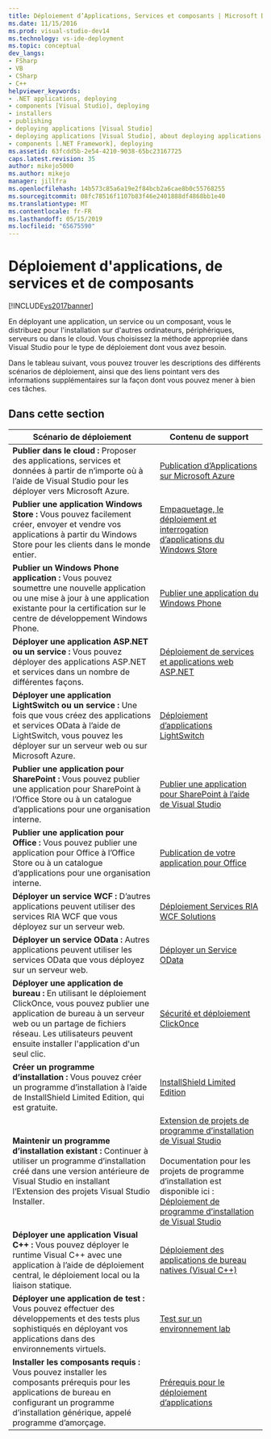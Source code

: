 ```yaml
---
title: Déploiement d’Applications, Services et composants | Microsoft Docs
ms.date: 11/15/2016
ms.prod: visual-studio-dev14
ms.technology: vs-ide-deployment
ms.topic: conceptual
dev_langs:
- FSharp
- VB
- CSharp
- C++
helpviewer_keywords:
- .NET applications, deploying
- components [Visual Studio], deploying
- installers
- publishing
- deploying applications [Visual Studio]
- deploying applications [Visual Studio], about deploying applications
- components [.NET Framework], deploying
ms.assetid: 63fcdd5b-2e54-4210-9038-65bc23167725
caps.latest.revision: 35
author: mikejo5000
ms.author: mikejo
manager: jillfra
ms.openlocfilehash: 14b573c85a6a19e2f84bcb2a6cae8b0c55768255
ms.sourcegitcommit: 08fc78516f1107b83f46e2401888df4868bb1e40
ms.translationtype: MT
ms.contentlocale: fr-FR
ms.lasthandoff: 05/15/2019
ms.locfileid: "65675590"
---
```

# <a name="deploying-applications-services-and-components"></a>Déploiement d'applications, de services et de composants
[!INCLUDE[vs2017banner](../includes/vs2017banner.md)]

En déployant une application, un service ou un composant, vous le distribuez pour l'installation sur d'autres ordinateurs, périphériques, serveurs ou dans le cloud. Vous choisissez la méthode appropriée dans Visual Studio pour le type de déploiement dont vous avez besoin.  
  
 Dans le tableau suivant, vous pouvez trouver les descriptions des différents scénarios de déploiement, ainsi que des liens pointant vers des informations supplémentaires sur la façon dont vous pouvez mener à bien ces tâches.  
  
## <a name="in-this-section"></a>Dans cette section  
  
|Scénario de déploiement|Contenu de support|  
|-------------------------|------------------------|  
|**Publier dans le cloud :** Proposer des applications, services et données à partir de n’importe où à l’aide de Visual Studio pour les déployer vers Microsoft Azure.|[Publication d’Applications sur Microsoft Azure](/visualstudio/deployment/quickstart-deploy-to-azure)|  
|**Publier une application Windows Store :** Vous pouvez facilement créer, envoyer et vendre vos applications à partir du Windows Store pour les clients dans le monde entier.|[Empaquetage, le déploiement et interrogation d’applications du Windows Store](https://msdn.microsoft.com/library/hh446593\(v=vs.85\).aspx)|  
|**Publier un Windows Phone application :** Vous pouvez soumettre une nouvelle application ou une mise à jour à une application existante pour la certification sur le centre de développement Windows Phone.|[Publier une application du Windows Phone](http://dev.windowsphone.com/publish)|  
|**Déployer une application ASP.NET ou un service :** Vous pouvez déployer des applications ASP.NET et services dans un nombre de différentes façons.|[Déploiement de services et applications web ASP.NET](http://www.asp.net/aspnet/overview/deployment)|  
|**Déployer une application LightSwitch ou un service :** Une fois que vous créez des applications et services OData à l’aide de LightSwitch, vous pouvez les déployer sur un serveur web ou sur Microsoft Azure.|[Déploiement d’applications LightSwitch](https://msdn.microsoft.com/library/4818d933-295c-4ecc-9148-7ad9ca28dcdb)|  
|**Publier une application pour SharePoint :** Vous pouvez publier une application pour SharePoint à l’Office Store ou à un catalogue d’applications pour une organisation interne.|[Publier une application pour SharePoint à l’aide de Visual Studio](https://msdn.microsoft.com/library/office/jj220044\(v=office.15\).aspx)|  
|**Publier une application pour Office :** Vous pouvez publier une application pour Office à l’Office Store ou à un catalogue d’applications pour une organisation interne.|[Publication de votre application pour Office](https://msdn.microsoft.com/library/office/fp123515.aspx)|  
|**Déployer un service WCF :** D’autres applications peuvent utiliser des services RIA WCF que vous déployez sur un serveur web.|[Déploiement Services RIA WCF Solutions](https://msdn.microsoft.com/library/ff426912\(v=vs.91\).aspx)|  
|**Déployer un service OData :** Autres applications peuvent utiliser les services OData que vous déployez sur un serveur web.|[Déployer un Service OData](https://msdn.microsoft.com/library/hh973447.aspx)|  
|**Déployer une application de bureau :** En utilisant le déploiement ClickOnce, vous pouvez publier une application de bureau à un serveur web ou un partage de fichiers réseau. Les utilisateurs peuvent ensuite installer l'application d'un seul clic.|[Sécurité et déploiement ClickOnce](../deployment/clickonce-security-and-deployment.md)|  
|**Créer un programme d’installation :** Vous pouvez créer un programme d’installation à l’aide de InstallShield Limited Edition, qui est gratuite.|[InstallShield Limited Edition](../deployment/installshield-limited-edition.md)|  
|**Maintenir un programme d’installation existant :** Continuer à utiliser un programme d’installation créé dans une version antérieure de Visual Studio en installant l’Extension des projets Visual Studio Installer.|[Extension de projets de programme d’installation de Visual Studio](http://blogs.msdn.com/b/visualstudio/archive/2014/04/17/visual-studio-installer-projects-extension.aspx)<br /><br /> Documentation pour les projets de programme d’installation est disponible ici : [Déploiement de programme d’installation de Visual Studio](https://msdn.microsoft.com/library/2kt85ked\(v=vs.100\).aspx)|  
|**Déployer une application Visual C++ :** Vous pouvez déployer le runtime Visual C++ avec une application à l’aide de déploiement central, le déploiement local ou la liaison statique.|[Déploiement des applications de bureau natives (Visual C++)](https://msdn.microsoft.com/library/zebw5zk9.aspx)|  
|**Déployer une application de test :** Vous pouvez effectuer des développements et des tests plus sophistiqués en déployant vos applications dans des environnements virtuels.|[Test sur un environnement lab](https://msdn.microsoft.com/library/14ba54c8-a158-4a6e-b00a-b00ae960feb8)|  
|**Installer les composants requis :** Vous pouvez installer les composants prérequis pour les applications de bureau en configurant un programme d’installation générique, appelé programme d’amorçage.|[Prérequis pour le déploiement d’applications](../deployment/application-deployment-prerequisites.md)|
